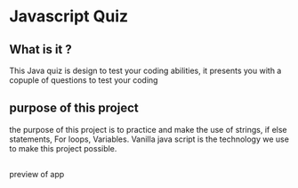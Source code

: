 # Javascript Quiz

## What is it ?

 This Java quiz is design to test your coding abilities, it presents you with a copuple of questions to test your coding 

 ## purpose of this project

 the purpose of this project is to practice and make the use of  strings, if else statements, For loops, Variables. Vanilla java script is the technology we use to make this project possible. 
##
preview of app 
